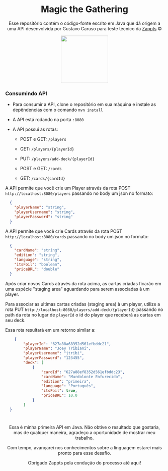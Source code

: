 <div align="center">

# Magic the Gathering


Esse repositório contém o código-fonte escrito em Java que dá origem a uma API desenvolvida por Gustavo Caruso para teste técnico da [Zappts](https://www.zappts.com.br/) ©

<img src="https://uploads-ssl.webflow.com/60d39ec767d1cd6ee3eb6f5e/6122c24c585295aac26de440_zappts-logo.svg" width="150px">

</div>

### Consumindo API

- Para consumir a API, clone o repositório em sua máquina e instale as depêndencias com o comando `mvn install`

- A API está rodando na porta `:8080`

- A API possui as rotas:
    - POST e GET: `/players`
    - GET: `/players/{playerId}`
    - PUT: `/players/add-deck/{playerId}`

    - POST e GET: `/cards`
    - GET: `/cards/{cardId}`

A API permite que você crie um Player através da rota POST `http://localhost:8080/players` passando no body um json no formato:

```json
  {
  	"playerName": "string",
  	"playerUsername": "string",
  	"playerPassword": "string"
  }
```

A API permite que você crie Cards através da rota POST `http://localhost:8080/cards` passando no body um json no formato:

```json
  {
  	"cardName": "string",
  	"edition": "string",
  	"language": "string",
  	"itsFoil": "boolean",
  	"priceBRL": "double"
  }
```

Após criar novos Cards através da rota acima, as cartas criadas ficarão em uma espécie "staging area" aguardando para serem associadas à um player.

Para associar as ultimas cartas criadas (staging area) à um player, utilize a rota PUT `http://localhost:8080/players/add-deck/{playerId}` passando no path da rota no lugar de `playerId` o id do player que receberá as cartas em seu deck.

Essa rota resultará em um retorno similar a:

```json
	{
		"playerId": "627a88a68352d561efbddc21",
		"playerName": "Joey Tribiani",
		"playerUsername": "jtribi",
		"playerPassword": "123455",
		"deck": [
			{
				"cardId": "627a88ef8352d561efbddc23",
				"cardName": "Murdolonte Enfurecido",
				"edition": "primeira",
				"language": "Português",
				"itsFoil": true,
				"priceBRL": 10.0
			}
		]
  } 
```


#

<div align="center">

Essa é minha primeira API em Java.
Não obtive o resultado que gostaria, mas de qualquer maneira, agradeço a oportunidade de mostrar meu trabalho.

Com tempo, avançarei nos conhecimentos sobre a linguagem estarei mais pronto para esse desafio.

Obrigado Zappts pela condução do processo até aqui!

</div>

#